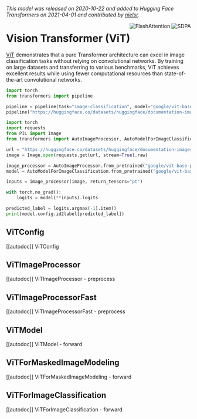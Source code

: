 <!--Copyright 2021 The HuggingFace Team. All rights reserved.

Licensed under the Apache License, Version 2.0 (the "License"); you may not use this file except in compliance with
the License. You may obtain a copy of the License at

http://www.apache.org/licenses/LICENSE-2.0

Unless required by applicable law or agreed to in writing, software distributed under the License is distributed on
an "AS IS" BASIS, WITHOUT WARRANTIES OR CONDITIONS OF ANY KIND, either express or implied. See the License for the
specific language governing permissions and limitations under the License.

⚠️ Note that this file is in Markdown but contain specific syntax for our doc-builder (similar to MDX) that may not be
rendered properly in your Markdown viewer.

-->
*This model was released on 2020-10-22 and added to Hugging Face Transformers on 2021-04-01 and contributed by [nielsr](https://huggingface.co/nielsr).*

<div style="float: right;">
    <div class="flex flex-wrap space-x-1">
        <img alt="FlashAttention" src="https://img.shields.io/badge/%E2%9A%A1%EF%B8%8E%20FlashAttention-eae0c8?style=flat">
        <img alt="SDPA" src="https://img.shields.io/badge/SDPA-DE3412?style=flat&logo=pytorch&logoColor=white">
    </div>
</div>

# Vision Transformer (ViT)

[ViT](https://huggingface.co/papers/2010.11929) demonstrates that a pure Transformer architecture can excel in image classification tasks without relying on convolutional networks. By training on large datasets and transferring to various benchmarks, ViT achieves excellent results while using fewer computational resources than state-of-the-art convolutional networks.

<hfoptions id="usage">
<hfoption id="Pipeline">

```py
import torch
from transformers import pipeline

pipeline = pipeline(task="image-classification", model="google/vit-base-patch16-224", dtype="auto")
pipeline("https://huggingface.co/datasets/huggingface/documentation-images/resolve/main/pipeline-cat-chonk.jpeg")
```

</hfoption>
<hfoption id="AutoModel">

```python
import torch
import requests
from PIL import Image
from transformers import AutoImageProcessor, AutoModelForImageClassification

url = "https://huggingface.co/datasets/huggingface/documentation-images/resolve/main/pipeline-cat-chonk.jpeg"
image = Image.open(requests.get(url, stream=True).raw)

image_processor = AutoImageProcessor.from_pretrained("google/vit-base-patch16-224")
model = AutoModelForImageClassification.from_pretrained("google/vit-base-patch16-224", dtype="auto")

inputs = image_processor(image, return_tensors="pt")

with torch.no_grad():
    logits = model(**inputs).logits

predicted_label = logits.argmax(-1).item()
print(model.config.id2label[predicted_label])
```

</hfoption>
</hfoptions>

## ViTConfig

[[autodoc]] ViTConfig

## ViTImageProcessor

[[autodoc]] ViTImageProcessor
    - preprocess

## ViTImageProcessorFast

[[autodoc]] ViTImageProcessorFast
    - preprocess

## ViTModel

[[autodoc]] ViTModel
    - forward

## ViTForMaskedImageModeling

[[autodoc]] ViTForMaskedImageModeling
    - forward

## ViTForImageClassification

[[autodoc]] ViTForImageClassification
    - forward

